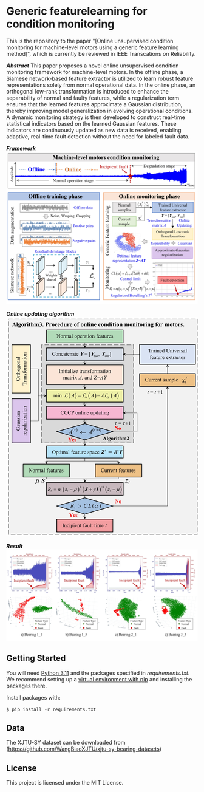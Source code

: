 # Generic featurelearning for condition monitoring
This is the repository to the paper "[Online unsupervised condition monitoring for machine-level motors using a generic feature learning method]", which is currently be reviewed in IEEE Transcations on Reliability.

**_Abstract_** 
This paper proposes a novel online unsupervised condition monitoring framework for machine-level motors. In the offline phase, a Siamese network-based feature extractor is utilized to learn robust feature representations solely from normal operational data. In the online phase, an orthogonal low-rank transformation is introduced to enhance the separability of normal and faulty features, while a regularization term ensures that the learned features approximate a Gaussian distribution, thereby improving model generalization in evolving operational conditions. A dynamic monitoring strategy is then developed to construct real-time statistical indicators based on the learned Gaussian features. These indicators are continuously updated as new data is received, enabling adaptive, real-time fault detection without the need for labeled fault data.

**_Framework_** 
![images](images/Framework.jpg)

**_Online updating algorithm_** 
![images](images/CCCP.jpg)

**_Result_** 
![images](images/Result.jpg)

## Getting Started

You will need [Python 3.11](https://www.python.org/downloads) and the packages specified in _requirements.txt_.
We recommend setting up a [virtual environment with pip](https://packaging.python.org/guides/installing-using-pip-and-virtual-environments/)
and installing the packages there.

Install packages with:

```
$ pip install -r requirements.txt
```

## Data
The XJTU-SY dataset can be downloaded from (https://github.com/WangBiaoXJTU/xjtu-sy-bearing-datasets)


## License

This project is licensed under the MIT License.

 
